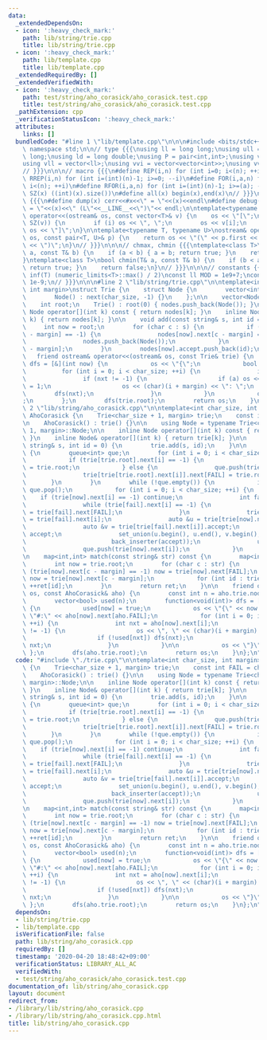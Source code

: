 ```yaml
---
data:
  _extendedDependsOn:
  - icon: ':heavy_check_mark:'
    path: lib/string/trie.cpp
    title: lib/string/trie.cpp
  - icon: ':heavy_check_mark:'
    path: lib/template.cpp
    title: lib/template.cpp
  _extendedRequiredBy: []
  _extendedVerifiedWith:
  - icon: ':heavy_check_mark:'
    path: test/string/aho_corasick/aho_corasick.test.cpp
    title: test/string/aho_corasick/aho_corasick.test.cpp
  _pathExtension: cpp
  _verificationStatusIcon: ':heavy_check_mark:'
  attributes:
    links: []
  bundledCode: "#line 1 \"lib/template.cpp\"\n\n\n#include <bits/stdc++.h>\nusing\
    \ namespace std;\n\n// type {{{\nusing ll = long long;\nusing ull = unsigned long\
    \ long;\nusing ld = long double;\nusing P = pair<int,int>;\nusing vi = vector<int>;\n\
    using vll = vector<ll>;\nusing vvi = vector<vector<int>>;\nusing vvll = vector<vector<ll>>;\n\
    // }}}\n\n\n// macro {{{\n#define REP(i,n) for (int i=0; i<(n); ++i)\n#define\
    \ RREP(i,n) for (int i=(int)(n)-1; i>=0; --i)\n#define FOR(i,a,n) for (int i=(a);\
    \ i<(n); ++i)\n#define RFOR(i,a,n) for (int i=(int)(n)-1; i>=(a); --i)\n\n#define\
    \ SZ(x) ((int)(x).size())\n#define all(x) begin(x),end(x)\n// }}}\n\n\n// debug\
    \ {{{\n#define dump(x) cerr<<#x<<\" = \"<<(x)<<endl\n#define debug(x) cerr<<#x<<\"\
    \ = \"<<(x)<<\" (L\"<<__LINE__<<\")\"<< endl;\n\ntemplate<typename T>\nostream&\
    \ operator<<(ostream& os, const vector<T>& v) {\n    os << \"[\";\n    REP (i,\
    \ SZ(v)) {\n        if (i) os << \", \";\n        os << v[i];\n    }\n    return\
    \ os << \"]\";\n}\n\ntemplate<typename T, typename U>\nostream& operator<<(ostream&\
    \ os, const pair<T, U>& p) {\n    return os << \"(\" << p.first << \" \" << p.second\
    \ << \")\";\n}\n// }}}\n\n\n// chmax, chmin {{{\ntemplate<class T>\nbool chmax(T&\
    \ a, const T& b) {\n    if (a < b) { a = b; return true; }\n    return false;\n\
    }\ntemplate<class T>\nbool chmin(T& a, const T& b) {\n    if (b < a) { a = b;\
    \ return true; }\n    return false;\n}\n// }}}\n\n\n// constants {{{\n#define\
    \ inf(T) (numeric_limits<T>::max() / 2)\nconst ll MOD = 1e9+7;\nconst ld EPS =\
    \ 1e-9;\n// }}}\n\n\n#line 2 \"lib/string/trie.cpp\"\n\ntemplate<int char_size,\
    \ int margin>\nstruct Trie {\n    struct Node {\n        vector<int> next, accept;\n\
    \        Node() : next(char_size, -1) {}\n    };\n\n    vector<Node> nodes;\n\
    \    int root;\n    Trie() : root(0) { nodes.push_back(Node()); }\n\n    inline\
    \ Node operator[](int k) const { return nodes[k]; }\n    inline Node& operator[](int\
    \ k) { return nodes[k]; }\n\n    void add(const string& s, int id = 0) {\n   \
    \     int now = root;\n        for (char c : s) {\n            if (nodes[now].next[c\
    \ - margin] == -1) {\n                nodes[now].next[c - margin] = nodes.size();\n\
    \                nodes.push_back(Node());\n            }\n            now = nodes[now].next[c\
    \ - margin];\n        }\n        nodes[now].accept.push_back(id);\n    }\n\n \
    \   friend ostream& operator<<(ostream& os, const Trie& trie) {\n        function<void(int)>\
    \ dfs = [&](int now) {\n            os << \"{\";\n            bool a = 0;\n  \
    \          for (int i = 0; i < char_size; ++i) {\n                int nxt = trie[now].next[i];\n\
    \                if (nxt != -1) {\n                    if (a) os << \", \"; a\
    \ = 1;\n                    os << (char)(i + margin) << \": \";\n            \
    \        dfs(nxt);\n                }\n            }\n            os << \"}\"\
    ;\n        };\n        dfs(trie.root);\n        return os;\n    }\n\n};\n#line\
    \ 2 \"lib/string/aho_corasick.cpp\"\n\ntemplate<int char_size, int margin>\nstruct\
    \ AhoCorasick {\n    Trie<char_size + 1, margin> trie;\n    const int FAIL = char_size;\n\
    \n    AhoCorasick() : trie() {}\n\n    using Node = typename Trie<char_size +\
    \ 1, margin>::Node;\n\n    inline Node operator[](int k) const { return trie[k];\
    \ }\n    inline Node& operator[](int k) { return trie[k]; }\n\n    void add(const\
    \ string& s, int id = 0) {\n        trie.add(s, id);\n    }\n\n    void build()\
    \ {\n        queue<int> que;\n        for (int i = 0; i < char_size; ++i) {\n\
    \            if (trie[trie.root].next[i] == -1) {\n                trie[trie.root].next[i]\
    \ = trie.root;\n            } else {\n                que.push(trie[trie.root].next[i]);\n\
    \                trie[trie[trie.root].next[i]].next[FAIL] = trie.root;\n     \
    \       }\n        }\n        while (!que.empty()) {\n            int now = que.front();\
    \ que.pop();\n            for (int i = 0; i < char_size; ++i) {\n            \
    \    if (trie[now].next[i] == -1) continue;\n                int fail = trie[now].next[FAIL];\n\
    \                while (trie[fail].next[i] == -1) {\n                    fail\
    \ = trie[fail].next[FAIL];\n                }\n                trie[trie[now].next[i]].next[FAIL]\
    \ = trie[fail].next[i];\n                auto &u = trie[trie[now].next[i]].accept;\n\
    \                auto &v = trie[trie[fail].next[i]].accept;\n                vector<int>\
    \ accept;\n                set_union(u.begin(), u.end(), v.begin(), v.end(),\n\
    \                        back_inserter(accept));\n                u = accept;\n\
    \                que.push(trie[now].next[i]);\n            }\n        }\n    }\n\
    \n    map<int,int> match(const string& str) const {\n        map<int,int> ret;\n\
    \        int now = trie.root;\n        for (char c : str) {\n            while\
    \ (trie[now].next[c - margin] == -1) now = trie[now].next[FAIL];\n           \
    \ now = trie[now].next[c - margin];\n            for (int id : trie[now].accept)\
    \ ++ret[id];\n        }\n        return ret;\n    }\n\n    friend ostream& operator<<(ostream&\
    \ os, const AhoCorasick& aho) {\n        const int n = aho.trie.nodes.size();\n\
    \        vector<bool> used(n);\n        function<void(int)> dfs = [&](int now)\
    \ {\n            used[now] = true;\n            os << \"{\" << now << \" \" <<\
    \ \"#:\" << aho[now].next[aho.FAIL];\n            for (int i = 0; i < char_size;\
    \ ++i) {\n                int nxt = aho[now].next[i];\n                if (nxt\
    \ != -1) {\n                    os << \", \" << (char)(i + margin) << \":\";\n\
    \                    if (!used[nxt]) dfs(nxt);\n                    else os <<\
    \ nxt;\n                }\n            }\n\n            os << \"}\";\n       \
    \ };\n        dfs(aho.trie.root);\n        return os;\n    }\n};\n"
  code: "#include \"./trie.cpp\"\n\ntemplate<int char_size, int margin>\nstruct AhoCorasick\
    \ {\n    Trie<char_size + 1, margin> trie;\n    const int FAIL = char_size;\n\n\
    \    AhoCorasick() : trie() {}\n\n    using Node = typename Trie<char_size + 1,\
    \ margin>::Node;\n\n    inline Node operator[](int k) const { return trie[k];\
    \ }\n    inline Node& operator[](int k) { return trie[k]; }\n\n    void add(const\
    \ string& s, int id = 0) {\n        trie.add(s, id);\n    }\n\n    void build()\
    \ {\n        queue<int> que;\n        for (int i = 0; i < char_size; ++i) {\n\
    \            if (trie[trie.root].next[i] == -1) {\n                trie[trie.root].next[i]\
    \ = trie.root;\n            } else {\n                que.push(trie[trie.root].next[i]);\n\
    \                trie[trie[trie.root].next[i]].next[FAIL] = trie.root;\n     \
    \       }\n        }\n        while (!que.empty()) {\n            int now = que.front();\
    \ que.pop();\n            for (int i = 0; i < char_size; ++i) {\n            \
    \    if (trie[now].next[i] == -1) continue;\n                int fail = trie[now].next[FAIL];\n\
    \                while (trie[fail].next[i] == -1) {\n                    fail\
    \ = trie[fail].next[FAIL];\n                }\n                trie[trie[now].next[i]].next[FAIL]\
    \ = trie[fail].next[i];\n                auto &u = trie[trie[now].next[i]].accept;\n\
    \                auto &v = trie[trie[fail].next[i]].accept;\n                vector<int>\
    \ accept;\n                set_union(u.begin(), u.end(), v.begin(), v.end(),\n\
    \                        back_inserter(accept));\n                u = accept;\n\
    \                que.push(trie[now].next[i]);\n            }\n        }\n    }\n\
    \n    map<int,int> match(const string& str) const {\n        map<int,int> ret;\n\
    \        int now = trie.root;\n        for (char c : str) {\n            while\
    \ (trie[now].next[c - margin] == -1) now = trie[now].next[FAIL];\n           \
    \ now = trie[now].next[c - margin];\n            for (int id : trie[now].accept)\
    \ ++ret[id];\n        }\n        return ret;\n    }\n\n    friend ostream& operator<<(ostream&\
    \ os, const AhoCorasick& aho) {\n        const int n = aho.trie.nodes.size();\n\
    \        vector<bool> used(n);\n        function<void(int)> dfs = [&](int now)\
    \ {\n            used[now] = true;\n            os << \"{\" << now << \" \" <<\
    \ \"#:\" << aho[now].next[aho.FAIL];\n            for (int i = 0; i < char_size;\
    \ ++i) {\n                int nxt = aho[now].next[i];\n                if (nxt\
    \ != -1) {\n                    os << \", \" << (char)(i + margin) << \":\";\n\
    \                    if (!used[nxt]) dfs(nxt);\n                    else os <<\
    \ nxt;\n                }\n            }\n\n            os << \"}\";\n       \
    \ };\n        dfs(aho.trie.root);\n        return os;\n    }\n};\n"
  dependsOn:
  - lib/string/trie.cpp
  - lib/template.cpp
  isVerificationFile: false
  path: lib/string/aho_corasick.cpp
  requiredBy: []
  timestamp: '2020-04-20 18:48:42+09:00'
  verificationStatus: LIBRARY_ALL_AC
  verifiedWith:
  - test/string/aho_corasick/aho_corasick.test.cpp
documentation_of: lib/string/aho_corasick.cpp
layout: document
redirect_from:
- /library/lib/string/aho_corasick.cpp
- /library/lib/string/aho_corasick.cpp.html
title: lib/string/aho_corasick.cpp
---
```

